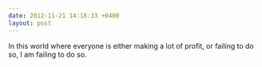 ```yaml
---
date: 2012-11-21 14:18:33 +0400
layout: post
---
```

In this world where everyone is either making a lot of profit, or failing to do so, I am failing to do so.
